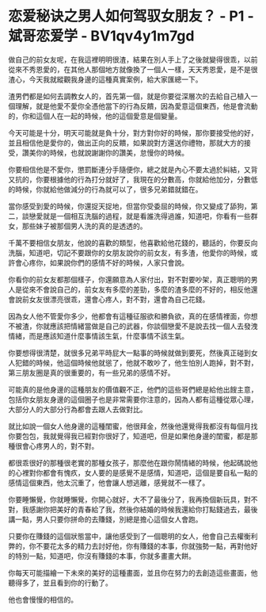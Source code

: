 # 恋爱秘诀之男人如何驾驭女朋友？ - P1 - 斌哥恋爱学 - BV1qv4y1m7gd

做自己的前女友呢，在我這裡明明很渣，結果在別人手上了之後就變得很乖，以前從來不秀恩愛的，在其他人那個地方就像換了一個人一樣，天天秀恩愛，是不是很渣心，今天我就縱觀我身邊的這種真實案例，給大家匯總一下。

渣男們都是如何去調教女人的，首先第一個，就是你要從深層次的去給自己植入一個理解，就是他愛不愛你全憑他當下的行為反饋，因為愛意這個東西，他是會流動的，你和這個人在一起的時候，他的這個愛意是個變量。

今天可能是十分，明天可能就是負十分，對方對你好的時候，那你要接受他的好，並且相信他是愛你的，做出正向的反饋，如果說對方還送你禮物，那就大方的接受，讚美你的時候，也就說謝謝你的讚美，怠慢你的時候。

你要相信他是不愛你，懲罰斷連分手隨便你，總之就是內心不要太過於糾結，又背又抗的，你要根據他的行為打分就好了，我現在的分數高，你就給他加分，分數低的時候，你就給他做減分的行為就可以了，很多兄弟錯就錯在。

當你感受到愛的時候，你還捉天捉地，但當你受委屈的時候，你又變成了舔狗，第二，談戀愛就是一個相互洗腦的過程，就是看誰洗得過誰，知道吧，你看有一些群女，那些妹子被那個男人洗的真的是透透的。

千萬不要相信女朋友，他說的喜歡的類型，他喜歡給他花錢的，聽話的，你要反向洗腦，知道吧，切記不要跟你的女朋友說你的前女友，有多渣，他愛你的時候，或許會心疼你，如果說你們的感情不好的時候，人家只會說。

你看你的前女友都那個樣子，你還願意為人家付出，對不對要吵架，真正聰明的男人是從來不會說自己的，前女友有多麼的差勁，多麼的渣多麼的不好的，相反他還會說前女友很漂亮很乖，還會心疼人，對不對，還會為自己花錢。

因為女人他不管愛你多少，他都會有這種征服欲和勝負欲，真的在感情裡面，你想不被渣，你就應該把情緒當做是自己的武器，你談個戀愛不是說去找一個人去發洩情緒，而是應該知道什麼事情該生氣，什麼事情不該生氣。

你要想得很清楚，就很多兄弟平時屁大一點事的時候就做到要死，然後真正碰到女人犯錯的時候，他這個時候他就慫了，他就不敢吵了，他生怕別人跑掉，對不對，第三朋友圈是真的很重要的，有一些兄弟的感情不好。

可能真的是他身邊的這種朋友的價值觀不正，他們的這些哥們總是給他出餿主意，包括你女朋友身邊的這個圈子也是非常需要你注意的，因為人都有這種從眾心理，大部分人的大部分行為都會去跟人去做對比。

就比如說一個女人他身邊的這種閨蜜，他很拜金，然後他還覺得我都沒有每個月找你要包包，我就覺得我已經對你很好了，知道吧，但是如果他身邊的閨蜜，都是那種很會心疼男人的，對不對。

都很乖很好的那種很老實的那種女孩子，那麼他在跟你鬧情緒的時候，他起碼說他的心裡對你都會有愧疚，女人要的是感覺不是感情，知道吧，這個是要自私一點的感情這個東西，他太沉重了，他會讓人想逃離，感覺就不一樣了。

你要睡懶覺，你就睡懶覺，你開心就好，大不了最後分了，我再換個新玩具，對不對，我感謝你把美好的青春給了我，然後你結婚的時候我還給你打點錢過去，最後講一點，男人只要你拼命的去賺錢，別總是擔心這個女人會跑。

只要你在賺錢的這個狀態當中，讓他感受到了一個聰明的女人，他會自己去權衡利弊的，你不要花太多的精力去討好他，你有賺錢的本事，你就強勢一點，再對他好的特別一點，知道吧，你沒有賺錢的本事，你就多畫畫大餅。

你每天可能描繪一下未來的美好的這種畫面，並且你在努力的去創造這些畫面，他聽得多了，並且看到你的行動了。

他也會慢慢的相信的。